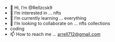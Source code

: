 - 👋 Hi, I’m @Rellzcsk9
- 👀 I’m interested in ... nfts 
- 🌱 I’m currently learning ... everything
- 💞️ I’m looking to collaborate on ... nfts collections
- coding
- 📫 How to reach me ... arrell712@gmail.com

<!---
Rellzcsk9/Rellzcsk9 is a ✨ special ✨ repository because its `README.md` (this file) appears on your GitHub profile.
You can click the Preview link to take a look at your changes.
--->
